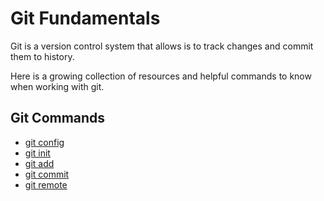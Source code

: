 # Git Fundamentals

Git is a version control system that allows is to track changes and commit them to history. 

Here is a growing collection of resources and helpful commands to know when working with git. 

## Git Commands
- [git config](./command/Config.md)
- [git init](./command/Init.md)
- [git add](command/Add.md)
- [git commit](./command/commit.md)
- [git remote](./command/Remote.md)
